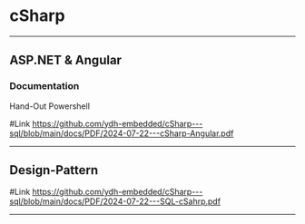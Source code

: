 # cSharp

_______________________________________________

## ASP.NET &  Angular

### Documentation

Hand-Out Powershell

#Link  https://github.com/ydh-embedded/cSharp---sql/blob/main/docs/PDF/2024-07-22---cSharp-Angular.pdf

______________________________________________

## Design-Pattern

#Link https://github.com/ydh-embedded/cSharp---sql/blob/main/docs/PDF/2024-07-22---SQL-cSahrp.pdf

_______________________________________________